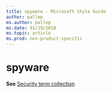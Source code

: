 ```yaml
---
title: spyware - Microsoft Style Guide
author: pallep
ms.author: pallep
ms.date: 01/19/2018
ms.topic: article
ms.prod: non-product-specific
---
```


# spyware

**See** [Security term collection](/style-guide/a-z-word-list-term-collections/term-collections/security-terms)
